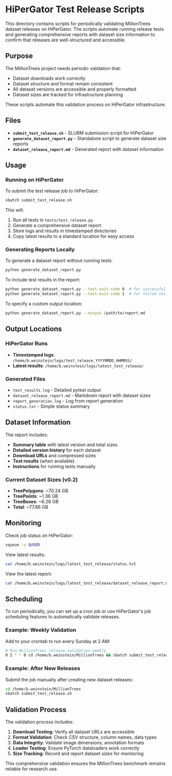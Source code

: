 # HiPerGator Test Release Scripts

This directory contains scripts for periodically validating MillionTrees dataset releases on HiPerGator. The scripts automate running release tests and generating comprehensive reports with dataset size information to confirm that releases are well-structured and accessible.

## Purpose

The MillionTrees project needs periodic validation that:
- Dataset downloads work correctly 
- Dataset structure and format remain consistent
- All dataset versions are accessible and properly formatted
- Dataset sizes are tracked for infrastructure planning

These scripts automate this validation process on HiPerGator infrastructure.

## Files

- **`submit_test_release.sh`** - SLURM submission script for HiPerGator
- **`generate_dataset_report.py`** - Standalone script to generate dataset size reports
- **`dataset_release_report.md`** - Generated report with dataset information

## Usage

### Running on HiPerGator

To submit the test release job to HiPerGator:

```bash
sbatch submit_test_release.sh
```

This will:
1. Run all tests in `tests/test_release.py`
2. Generate a comprehensive dataset report
3. Store logs and results in timestamped directories
4. Copy latest results to a standard location for easy access

### Generating Reports Locally

To generate a dataset report without running tests:

```bash
python generate_dataset_report.py
```

To include test results in the report:

```bash
python generate_dataset_report.py --test-exit-code 0  # for successful tests
python generate_dataset_report.py --test-exit-code 1  # for failed tests
```

To specify a custom output location:

```bash
python generate_dataset_report.py --output /path/to/report.md
```

## Output Locations

### HiPerGator Runs

- **Timestamped logs**: `/home/b.weinstein/logs/test_release_YYYYMMDD_HHMMSS/`
- **Latest results**: `/home/b.weinstein/logs/latest_test_release/`

### Generated Files

- `test_results.log` - Detailed pytest output
- `dataset_release_report.md` - Markdown report with dataset sizes
- `report_generation.log` - Log from report generation
- `status.txt` - Simple status summary

## Dataset Information

The report includes:

- **Summary table** with latest version and total sizes
- **Detailed version history** for each dataset
- **Download URLs** and compressed sizes
- **Test results** (when available)
- **Instructions** for running tests manually

### Current Dataset Sizes (v0.2)

- **TreePolygons**: ~70.24 GB
- **TreePoints**: ~1.36 GB  
- **TreeBoxes**: ~6.26 GB
- **Total**: ~77.86 GB

## Monitoring

Check job status on HiPerGator:

```bash
squeue -u $USER
```

View latest results:

```bash
cat /home/b.weinstein/logs/latest_test_release/status.txt
```

View the latest report:

```bash
cat /home/b.weinstein/logs/latest_test_release/dataset_release_report.md
```

## Scheduling

To run periodically, you can set up a cron job or use HiPerGator's job scheduling features to automatically validate releases.

### Example: Weekly Validation

Add to your crontab to run every Sunday at 2 AM:

```bash
# Run MillionTrees release validation weekly
0 2 * * 0 cd /home/b.weinstein/MillionTrees && sbatch submit_test_release.sh
```

### Example: After New Releases

Submit the job manually after creating new dataset releases:

```bash
cd /home/b.weinstein/MillionTrees
sbatch submit_test_release.sh
```

## Validation Process

The validation process includes:

1. **Download Testing**: Verify all dataset URLs are accessible
2. **Format Validation**: Check CSV structure, column names, data types
3. **Data Integrity**: Validate image dimensions, annotation formats
4. **Loader Testing**: Ensure PyTorch dataloaders work correctly
5. **Size Tracking**: Record and report dataset sizes for monitoring

This comprehensive validation ensures the MillionTrees benchmark remains reliable for research use.